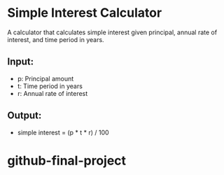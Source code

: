 # Simple Interest Calculator

A calculator that calculates simple interest given principal, annual rate of interest, and time period in years.

## **Input:**
- p: Principal amount
- t: Time period in years
- r: Annual rate of interest

## **Output:**
- simple interest = (p * t * r) / 100
# github-final-project
